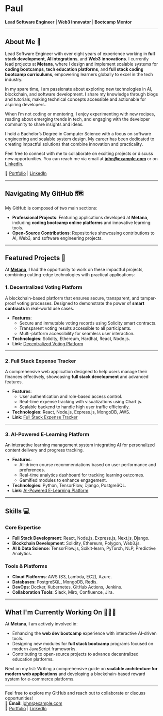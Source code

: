 # Paul

**Lead Software Engineer | Web3 Innovator | Bootcamp Mentor**  

---

## About Me 👋  
Lead Software Engineer with over eight years of experience working in **full stack development**, **AI integrations**, and **Web3 innovations**. I currently lead projects at **Metana**, where I design and implement scalable systems for **coding bootcamps**, **tech education platforms**, and **full stack coding bootcamp curriculums**, empowering learners globally to excel in the tech industry.

In my spare time, I am passionate about exploring new technologies in AI, blockchain, and software development. I share my knowledge through blogs and tutorials, making technical concepts accessible and actionable for aspiring developers.

When I’m not coding or mentoring, I enjoy experimenting with new recipes, reading about emerging trends in tech, and engaging with the developer community to share insights and ideas.

I hold a Bachelor’s Degree in Computer Science with a focus on software engineering and scalable system design. My career has been dedicated to creating impactful solutions that combine innovation and practicality.

Feel free to connect with me to collaborate on exciting projects or discuss new opportunities. You can reach me via email at **john@example.com** or on [LinkedIn](https://linkedin.com/in/kavinesh).  

🔗 [Portfolio](https://kavinesh.github.io) | [LinkedIn](https://linkedin.com/in/kavinesh)  

---

## Navigating My GitHub 🗺  

My GitHub is composed of two main sections:  
- **Professional Projects**: Featuring applications developed at **Metana**, including **coding bootcamp online platforms** and innovative learning tools.  
- **Open-Source Contributions**: Repositories showcasing contributions to AI, Web3, and software engineering projects.  

---

## Featured Projects 🚀  

At [**Metana**](https://metana.io/), I had the opportunity to work on these impactful projects, combining cutting-edge technologies with practical applications:

### **1. Decentralized Voting Platform**  
A blockchain-based platform that ensures secure, transparent, and tamper-proof voting processes. Designed to demonstrate the power of **smart contracts** in real-world use cases.

- **Features**:  
  - Secure and immutable voting records using Solidity smart contracts.  
  - Transparent voting results accessible to all participants.  
  - Multi-platform accessibility for seamless user interaction.  
- **Technologies**: Solidity, Ethereum, Hardhat, React, Node.js.  
- **Link**: [Decentralized Voting Platform](https://github.com/john/decentralized-voting)  

---

### **2. Full Stack Expense Tracker**  
A comprehensive web application designed to help users manage their finances effectively, showcasing **full stack development** and advanced features.

- **Features**:  
  - User authentication and role-based access control.  
  - Real-time expense tracking with visualizations using Chart.js.  
  - Scalable backend to handle high user traffic efficiently.  
- **Technologies**: React, Node.js, Express.js, MongoDB, AWS.  
- **Link**: [Full Stack Expense Tracker](https://github.com/john/expense-tracker)  

---

### **3. AI-Powered E-Learning Platform**  
An interactive learning management system integrating AI for personalized content delivery and progress tracking.

- **Features**:  
  - AI-driven course recommendations based on user performance and preferences.  
  - Real-time analytics dashboard for tracking learning outcomes.  
  - Gamified modules to enhance engagement.  
- **Technologies**: Python, TensorFlow, Django, PostgreSQL.  
- **Link**: [AI-Powered E-Learning Platform](https://github.com/john/ai-elearning-platform)  

---

## Skills 💻  

### **Core Expertise**  
- **Full Stack Development**: React, Node.js, Express.js, Next.js, Django.  
- **Blockchain Development**: Solidity, Ethereum, Polygon, Web3.js.  
- **AI & Data Science**: TensorFlow.js, Scikit-learn, PyTorch, NLP, Predictive Analytics.  

### **Tools & Platforms**  
- **Cloud Platforms**: AWS (S3, Lambda, EC2), Azure.  
- **Databases**: PostgreSQL, MongoDB, Redis.  
- **DevOps**: Docker, Kubernetes, GitHub Actions, Jenkins.  
- **Collaboration Tools**: Slack, Miro, Confluence, Jira.  

---

## What I'm Currently Working On 👨🏻‍💻  

At **Metana**, I am actively involved in:  
- Enhancing the **web dev bootcamp** experience with interactive AI-driven tools.  
- Designing new modules for **full stack bootcamp** programs focused on modern JavaScript frameworks.  
- Contributing to open-source projects to advance decentralized education platforms.  

Next on my list: Writing a comprehensive guide on **scalable architecture for modern web applications** and developing a blockchain-based reward system for e-commerce platforms.  

---

Feel free to explore my GitHub and reach out to collaborate or discuss opportunities!  
📧 **Email**: john@example.com  
🔗 [Portfolio](https://john.github.io) | [LinkedIn](https://linkedin.com/in/john)



